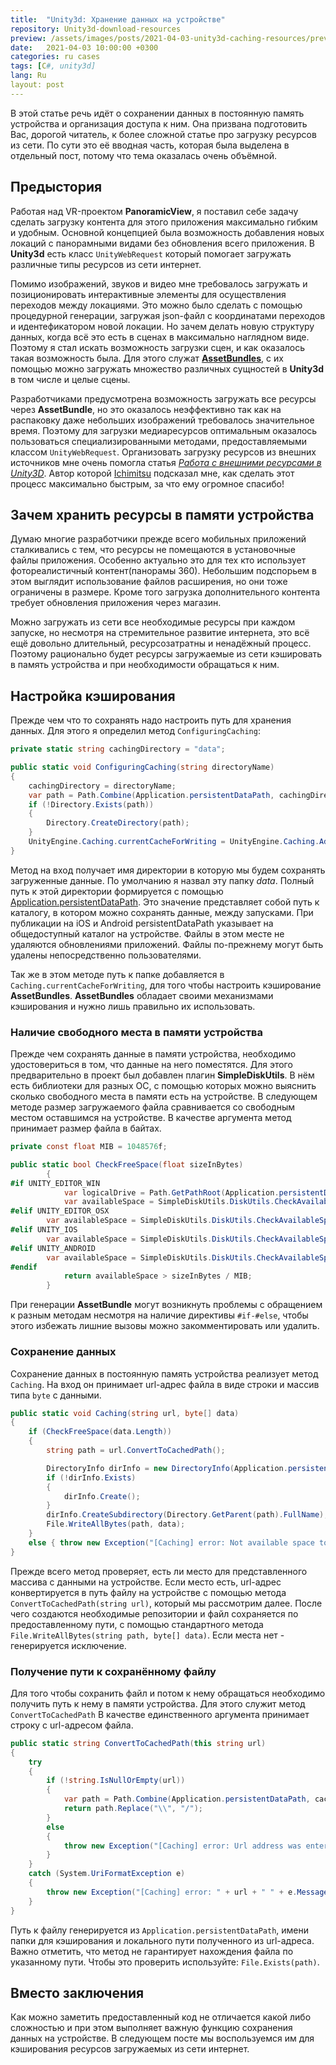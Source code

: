 ```yaml
---
title:  "Unity3d: Хранение данных на устройстве"
repository: Unity3d-download-resources
preview: /assets/images/posts/2021-04-03-unity3d-caching-resources/preview.jpg
date:   2021-04-03 10:00:00 +0300
categories: ru cases
tags: [C#, unity3d]
lang: Ru
layout: post
---
```


В этой статье речь идёт о сохранении данных в постоянную память устройства и организация доступа к ним. Она призвана подготовить Вас, дорогой читатель, к более сложной статье про загрузку ресурсов из сети. По сути это её вводная часть, которая была выделена в отдельный пост, потому что тема оказалась очень объёмной.

## Предыстория
Работая над VR-проектом **PanoramicView**, я поставил себе задачу сделать загрузку контента для этого приложения максимально гибким и удобным. Основной концепцией была возможность добавления новых локаций с панорамными видами без обновления всего приложения. В **Unity3d** есть класс `UnityWebRequest` который помогает загружать различные типы ресурсов из сети интернет.

Помимо изображений, звуков и видео мне требовалось загружать и позиционировать интерактивные элементы для осуществления переходов между локациями. Это можно было сделать с помощью процедурной генерации, загружая json-файл с координатами переходов и идентефикатором новой локации. Но зачем делать новую структуру данных, когда всё это есть в сценах в максимально наглядном виде. Поэтому я стал искать возможность загрузки сцен, и как оказалось такая возможность была. Для этого служат [**AssetBundles**](https://docs.unity3d.com/ru/current/Manual/AssetBundlesIntro.html), с их помощью можно загружать множество различных сущностей в **Unity3d** в том числе и целые сцены.

Разработчиками предусмотрена возможность загружать все ресурсы через **AssetBundle**, но это оказалось неэффективно так как на распаковку даже небольших изображений требовалось значительное время. Поэтому для загрузки медиаресурсов оптимальным оказалось пользоваться специализированными методами, предоставляемыми классом `UnityWebRequest`. Организовать загрузку ресурсов из внешних источников мне очень помогла статья [_Работа с внешними ресурсами в Unity3D_](https://habr.com/ru/post/433366/). Автор которой [Ichimitsu](https://habr.com/ru/users/Ichimitsu/) подсказал мне, как сделать этот процесс максимально быстрым, за что ему огромное спасибо!

## Зачем хранить ресурсы в памяти устройства
Думаю многие разработчики прежде всего мобильных приложений сталкивались с тем, что ресурсы не помещаются в установочные файлы приложения. Особенно актуально это для тех кто использует фотореалистичный контент(панорамы 360). Небольшим подспорьем в этом выглядит использование файлов расширения, но они тоже ограничены в размере. Кроме того загрузка дополнительного контента требует обновления приложения через магазин.

Можно загружать из сети все необходимые ресурсы при каждом запуске, но несмотря на стремительное развитие интернета, это всё ещё довольно длительный, ресурсозатратны и ненадёжный процесс. Поэтому рационально будет ресурсы загружаемые из сети кэшировать в память устройства и при необходимости обращаться к ним.

## Настройка кэширования
Прежде чем что то сохранять надо настроить путь для хранения данных. Для этого я определил метод `ConfiguringCaching`:
```csharp
private static string cachingDirectory = "data";

public static void ConfiguringCaching(string directoryName)
{
    cachingDirectory = directoryName;
    var path = Path.Combine(Application.persistentDataPath, cachingDirectory);
    if (!Directory.Exists(path))
    {
        Directory.CreateDirectory(path);
    }
    UnityEngine.Caching.currentCacheForWriting = UnityEngine.Caching.AddCache(path);
}
```
Метод на вход получает имя директории в которую мы будем сохранять загруженные данные. По умолчанию я назвал эту папку _data_. Полный путь к этой директории формируется с помощью [Application.persistentDataPath](https://docs.unity3d.com/ScriptReference/Application-persistentDataPath.html). Это значение представляет собой путь к каталогу, в котором можно сохранять данные, между запусками. При публикации на iOS и Android persistentDataPath указывает на общедоступный каталог на устройстве. Файлы в этом месте не удаляются обновлениями приложений. Файлы по-прежнему могут быть удалены непосредственно пользователями.

Так же в этом методе путь к папке добавляется в `Caching.currentCacheForWriting`, для того чтобы настроить кэширование **AssetBundles**. **AssetBundles** обладает своими механизмами кэширования и нужно лишь правильно их использовать.

### Наличие свободного места в памяти устройства
Прежде чем сохранять данные в памяти устройства, необходимо удостовериться в том, что данные на него поместятся. Для этого предварительно в проект был добавлен плагин **SimpleDiskUtils**. В нём есть библиотеки для разных ОС, с помощью которых можно выяснить сколько свободного места в памяти есть на устройстве. В следующем методе размер загружаемого файла сравнивается со свободным местом оставшимся на устройстве. В качестве аргумента метод принимает размер файла в байтах.
```csharp
private const float MIB = 1048576f;

public static bool CheckFreeSpace(float sizeInBytes)
        {
#if UNITY_EDITOR_WIN
            var logicalDrive = Path.GetPathRoot(Application.persistentDataPath);
            var availableSpace = SimpleDiskUtils.DiskUtils.CheckAvailableSpace(logicalDrive);
#elif UNITY_EDITOR_OSX
        var availableSpace = SimpleDiskUtils.DiskUtils.CheckAvailableSpace();
#elif UNITY_IOS
        var availableSpace = SimpleDiskUtils.DiskUtils.CheckAvailableSpace();
#elif UNITY_ANDROID
        var availableSpace = SimpleDiskUtils.DiskUtils.CheckAvailableSpace(true);
#endif
            return availableSpace > sizeInBytes / MIB;
        }
```
При генерации **AssetBundle** могут возникнуть проблемы с обращением к разным методам несмотря на наличие директивы `#if-#else`, чтобы этого избежать лишние вызовы можно закомментировать или удалить.

### Сохранение данных
Сохранение данных в постоянную память устройства реализует метод `Caching`. На вход он принимает url-адрес файла в виде строки и массив типа `byte` с данными.
```csharp
public static void Caching(string url, byte[] data)
{
    if (CheckFreeSpace(data.Length))
    {
        string path = url.ConvertToCachedPath();

        DirectoryInfo dirInfo = new DirectoryInfo(Application.persistentDataPath);
        if (!dirInfo.Exists)
        {
            dirInfo.Create();
        }
        dirInfo.CreateSubdirectory(Directory.GetParent(path).FullName);
        File.WriteAllBytes(path, data);
    }
    else { throw new Exception("[Caching] error: Not available space to download " + data.Length / MIB + "Mb"); }
}
```
Прежде всего метод проверяет, есть ли место для представленного массива с данными на устройстве. Если место есть, url-адрес конвертируется в путь файлу на устройстве с помощью метода `ConvertToCachedPath(string url)`, который мы рассмотрим далее. После чего создаются необходимые репозитории и файл сохраняется по предоставленному пути, с помощью стандартного метода `File.WriteAllBytes(string path, byte[] data)`. Если места нет - генерируется исключение.

### Получение пути к сохранённому файлу
Для того чтобы сохранить файл и потом к нему обращаться необходимо получить путь к нему в памяти устройства. Для этого служит метод `ConvertToCachedPath` В качестве единственного аргумента принимает строку с url-адресом файла.
```csharp
public static string ConvertToCachedPath(this string url)
{
    try
    {
        if (!string.IsNullOrEmpty(url))
        {
            var path = Path.Combine(Application.persistentDataPath, cachingDirectory + new System.Uri(url).LocalPath);
            return path.Replace("\\", "/");
        }
        else
        {
            throw new Exception("[Caching] error: Url address was entered incorrectly " + url); ;
        }
    }
    catch (System.UriFormatException e)
    {
        throw new Exception("[Caching] error: " + url + " " + e.Message);
    }
}
```
Путь к файлу генерируется из `Application.persistentDataPath`, имени папки для кэширования и локального пути полученного из url-адреса. 
Важно отметить, что метод не гарантирует нахождения файла по указанному пути. Чтобы это проверить используйте: `File.Exists(path)`.

## Вместо заключения
Как можно заметить предоставленный код не отличается какой либо сложностью и при этом выполняет важную функцию сохранения данных на устройстве.
В следующем посте мы воспользуемся им для кэширования ресурсов загружаемых из сети интернет.
